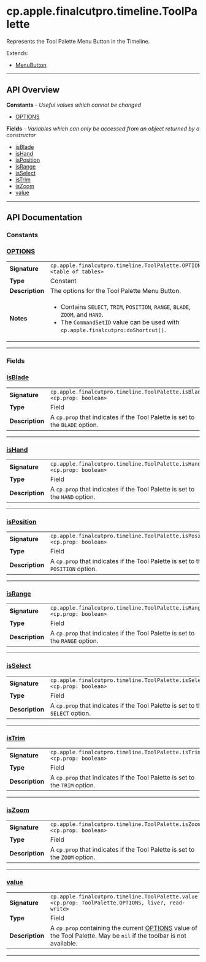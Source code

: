 # cp.apple.finalcutpro.timeline.ToolPalette

Represents the Tool Palette Menu Button in the Timeline.

Extends:
 * [MenuButton](cp.ui.MenuButton.md)

---

## API Overview
**Constants** - _Useful values which cannot be changed_
 * [OPTIONS](#options)

**Fields** - _Variables which can only be accessed from an object returned by a constructor_
 * [isBlade](#isblade)
 * [isHand](#ishand)
 * [isPosition](#isposition)
 * [isRange](#isrange)
 * [isSelect](#isselect)
 * [isTrim](#istrim)
 * [isZoom](#iszoom)
 * [value](#value)


---

## API Documentation

### Constants


### [OPTIONS](#options)

|                                             |                                                                                     |
| --------------------------------------------|-------------------------------------------------------------------------------------|
| **Signature**                               | `cp.apple.finalcutpro.timeline.ToolPalette.OPTIONS <table of tables>`                                                                    |
| **Type**                                    | Constant                                                                     |
| **Description**                             | The options for the Tool Palette Menu Button.                                                                     |
| **Notes**                                   | <ul><li>Contains `SELECT`, `TRIM`, `POSITION`, `RANGE`, `BLADE`, `ZOOM`, and `HAND`.</li><li>The `CommandSetID` value can be used with `cp.apple.finalcutpro:doShortcut()`.</li></ul>                |

---
### Fields


### [isBlade](#isblade)

|                                             |                                                                                     |
| --------------------------------------------|-------------------------------------------------------------------------------------|
| **Signature**                               | `cp.apple.finalcutpro.timeline.ToolPalette.isBlade <cp.prop: boolean>`                                                                    |
| **Type**                                    | Field                                                                     |
| **Description**                             | A `cp.prop` that indicates if the Tool Palette is set to the `BLADE` option.                                                                     |

---

### [isHand](#ishand)

|                                             |                                                                                     |
| --------------------------------------------|-------------------------------------------------------------------------------------|
| **Signature**                               | `cp.apple.finalcutpro.timeline.ToolPalette.isHand <cp.prop: boolean>`                                                                    |
| **Type**                                    | Field                                                                     |
| **Description**                             | A `cp.prop` that indicates if the Tool Palette is set to the `HAND` option.                                                                     |

---

### [isPosition](#isposition)

|                                             |                                                                                     |
| --------------------------------------------|-------------------------------------------------------------------------------------|
| **Signature**                               | `cp.apple.finalcutpro.timeline.ToolPalette.isPosition <cp.prop: boolean>`                                                                    |
| **Type**                                    | Field                                                                     |
| **Description**                             | A `cp.prop` that indicates if the Tool Palette is set to the `POSITION` option.                                                                     |

---

### [isRange](#isrange)

|                                             |                                                                                     |
| --------------------------------------------|-------------------------------------------------------------------------------------|
| **Signature**                               | `cp.apple.finalcutpro.timeline.ToolPalette.isRange <cp.prop: boolean>`                                                                    |
| **Type**                                    | Field                                                                     |
| **Description**                             | A `cp.prop` that indicates if the Tool Palette is set to the `RANGE` option.                                                                     |

---

### [isSelect](#isselect)

|                                             |                                                                                     |
| --------------------------------------------|-------------------------------------------------------------------------------------|
| **Signature**                               | `cp.apple.finalcutpro.timeline.ToolPalette.isSelect <cp.prop: boolean>`                                                                    |
| **Type**                                    | Field                                                                     |
| **Description**                             | A `cp.prop` that indicates if the Tool Palette is set to the `SELECT` option.                                                                     |

---

### [isTrim](#istrim)

|                                             |                                                                                     |
| --------------------------------------------|-------------------------------------------------------------------------------------|
| **Signature**                               | `cp.apple.finalcutpro.timeline.ToolPalette.isTrim <cp.prop: boolean>`                                                                    |
| **Type**                                    | Field                                                                     |
| **Description**                             | A `cp.prop` that indicates if the Tool Palette is set to the `TRIM` option.                                                                     |

---

### [isZoom](#iszoom)

|                                             |                                                                                     |
| --------------------------------------------|-------------------------------------------------------------------------------------|
| **Signature**                               | `cp.apple.finalcutpro.timeline.ToolPalette.isZoom <cp.prop: boolean>`                                                                    |
| **Type**                                    | Field                                                                     |
| **Description**                             | A `cp.prop` that indicates if the Tool Palette is set to the `ZOOM` option.                                                                     |

---

### [value](#value)

|                                             |                                                                                     |
| --------------------------------------------|-------------------------------------------------------------------------------------|
| **Signature**                               | `cp.apple.finalcutpro.timeline.ToolPalette.value <cp.prop: ToolPalette.OPTIONS, live?, read-write>`                                                                    |
| **Type**                                    | Field                                                                     |
| **Description**                             | A `cp.prop` containing the current [OPTIONS](#OPTIONS) value of the Tool Palette. May be `nil` if the toolbar is not available.                                                                     |

---
